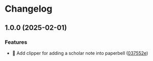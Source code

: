 # Changelog

## 1.0.0 (2025-02-01)


### Features

* :tada: Add clipper for adding a scholar note into paperbell ([037552e](https://github.com/PaperBell-Org/paperbell-clippers/commit/037552e52f5fc06e111caad3576e1bb2526edae4))
